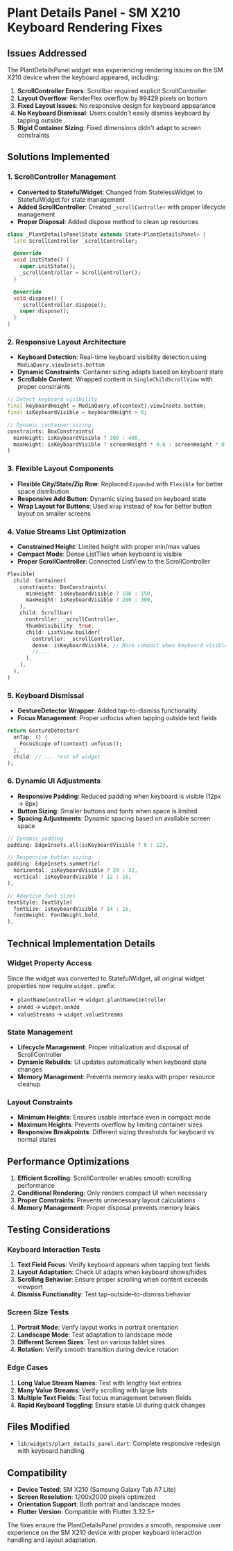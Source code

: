 # Plant Details Panel - SM X210 Keyboard Rendering Fixes

## Issues Addressed

The PlantDetailsPanel widget was experiencing rendering issues on the SM X210 device when the keyboard appeared, including:

1. **ScrollController Errors**: Scrollbar required explicit ScrollController
2. **Layout Overflow**: RenderFlex overflow by 99429 pixels on bottom
3. **Fixed Layout Issues**: No responsive design for keyboard appearance
4. **No Keyboard Dismissal**: Users couldn't easily dismiss keyboard by tapping outside
5. **Rigid Container Sizing**: Fixed dimensions didn't adapt to screen constraints

## Solutions Implemented

### 1. ScrollController Management
- **Converted to StatefulWidget**: Changed from StatelessWidget to StatefulWidget for state management
- **Added ScrollController**: Created `_scrollController` with proper lifecycle management
- **Proper Disposal**: Added dispose method to clean up resources

```dart
class _PlantDetailsPanelState extends State<PlantDetailsPanel> {
  late ScrollController _scrollController;

  @override
  void initState() {
    super.initState();
    _scrollController = ScrollController();
  }

  @override
  void dispose() {
    _scrollController.dispose();
    super.dispose();
  }
}
```

### 2. Responsive Layout Architecture
- **Keyboard Detection**: Real-time keyboard visibility detection using `MediaQuery.viewInsets.bottom`
- **Dynamic Constraints**: Container sizing adapts based on keyboard state
- **Scrollable Content**: Wrapped content in `SingleChildScrollView` with proper constraints

```dart
// Detect keyboard visibility
final keyboardHeight = MediaQuery.of(context).viewInsets.bottom;
final isKeyboardVisible = keyboardHeight > 0;

// Dynamic container sizing
constraints: BoxConstraints(
  minHeight: isKeyboardVisible ? 300 : 400,
  maxHeight: isKeyboardVisible ? screenHeight * 0.6 : screenHeight * 0.8,
)
```

### 3. Flexible Layout Components
- **Flexible City/State/Zip Row**: Replaced `Expanded` with `Flexible` for better space distribution
- **Responsive Add Button**: Dynamic sizing based on keyboard state
- **Wrap Layout for Buttons**: Used `Wrap` instead of `Row` for better button layout on smaller screens

### 4. Value Streams List Optimization
- **Constrained Height**: Limited height with proper min/max values
- **Compact Mode**: Dense ListTiles when keyboard is visible
- **Proper ScrollController**: Connected ListView to the ScrollController

```dart
Flexible(
  child: Container(
    constraints: BoxConstraints(
      minHeight: isKeyboardVisible ? 100 : 150,
      maxHeight: isKeyboardVisible ? 200 : 300,
    ),
    child: Scrollbar(
      controller: _scrollController,
      thumbVisibility: true,
      child: ListView.builder(
        controller: _scrollController,
        dense: isKeyboardVisible, // More compact when keyboard visible
        // ...
      ),
    ),
  ),
)
```

### 5. Keyboard Dismissal
- **GestureDetector Wrapper**: Added tap-to-dismiss functionality
- **Focus Management**: Proper unfocus when tapping outside text fields

```dart
return GestureDetector(
  onTap: () {
    FocusScope.of(context).unfocus();
  },
  child: // ... rest of widget
);
```

### 6. Dynamic UI Adjustments
- **Responsive Padding**: Reduced padding when keyboard is visible (12px → 8px)
- **Button Sizing**: Smaller buttons and fonts when space is limited
- **Spacing Adjustments**: Dynamic spacing based on available screen space

```dart
// Dynamic padding
padding: EdgeInsets.all(isKeyboardVisible ? 8 : 12),

// Responsive button sizing
padding: EdgeInsets.symmetric(
  horizontal: isKeyboardVisible ? 24 : 32, 
  vertical: isKeyboardVisible ? 12 : 16,
),

// Adaptive font sizes
textStyle: TextStyle(
  fontSize: isKeyboardVisible ? 14 : 16, 
  fontWeight: FontWeight.bold,
),
```

## Technical Implementation Details

### Widget Property Access
Since the widget was converted to StatefulWidget, all original widget properties now require `widget.` prefix:
- `plantNameController` → `widget.plantNameController`
- `onAdd` → `widget.onAdd`
- `valueStreams` → `widget.valueStreams`

### State Management
- **Lifecycle Management**: Proper initialization and disposal of ScrollController
- **Dynamic Rebuilds**: UI updates automatically when keyboard state changes
- **Memory Management**: Prevents memory leaks with proper resource cleanup

### Layout Constraints
- **Minimum Heights**: Ensures usable interface even in compact mode
- **Maximum Heights**: Prevents overflow by limiting container sizes
- **Responsive Breakpoints**: Different sizing thresholds for keyboard vs normal states

## Performance Optimizations

1. **Efficient Scrolling**: ScrollController enables smooth scrolling performance
2. **Conditional Rendering**: Only renders compact UI when necessary
3. **Proper Constraints**: Prevents unnecessary layout calculations
4. **Memory Management**: Proper disposal prevents memory leaks

## Testing Considerations

### Keyboard Interaction Tests
1. **Text Field Focus**: Verify keyboard appears when tapping text fields
2. **Layout Adaptation**: Check UI adapts when keyboard shows/hides
3. **Scrolling Behavior**: Ensure proper scrolling when content exceeds viewport
4. **Dismiss Functionality**: Test tap-outside-to-dismiss behavior

### Screen Size Tests
1. **Portrait Mode**: Verify layout works in portrait orientation
2. **Landscape Mode**: Test adaptation to landscape mode
3. **Different Screen Sizes**: Test on various tablet sizes
4. **Rotation**: Verify smooth transition during device rotation

### Edge Cases
1. **Long Value Stream Names**: Test with lengthy text entries
2. **Many Value Streams**: Verify scrolling with large lists
3. **Multiple Text Fields**: Test focus management between fields
4. **Rapid Keyboard Toggling**: Ensure stable UI during quick changes

## Files Modified

- `lib/widgets/plant_details_panel.dart`: Complete responsive redesign with keyboard handling

## Compatibility

- **Device Tested**: SM X210 (Samsung Galaxy Tab A7 Lite)
- **Screen Resolution**: 1200x2000 pixels optimized
- **Orientation Support**: Both portrait and landscape modes
- **Flutter Version**: Compatible with Flutter 3.32.5+

The fixes ensure the PlantDetailsPanel provides a smooth, responsive user experience on the SM X210 device with proper keyboard interaction handling and layout adaptation.

